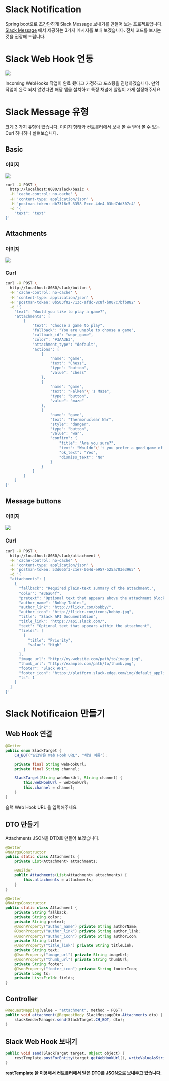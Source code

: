 # Slack Notification
Spring boot으로 초간단하게 Slack Message 보내기를 만들어 보는 프로젝트입니다. [Slack Message](https://api.slack.com/docs/messages/builder) 에서 제공하는 3가지 메시지를 보내 보겠습니다. 전체 코드를 보시는 것을 권장해 드립니다.

# Slack Web Hook 연동
![](https://i.imgur.com/MBhHN58.png)

Incoming WebHooks 작업이 완료 됬다고 가정하고 포스팅을 진행하겠습니다. 만약 작업이 완료 되지 않았다면 해당 앱을 설치하고 특정 채널에 알림이 가게 설정해주세요

# Slack Message 유형

크게 3 가지 유형이 있습니다. 이미지 형태와 컨트롤러에서 보내 볼 수 받아 볼 수 있는 Curl 하나하나 살펴보습니다.

## Basic

### 이미지
![](https://i.imgur.com/W6Gg0eV.png)

```bash
curl -X POST \
  http://localhost:8080/slack/basic \
  -H 'cache-control: no-cache' \
  -H 'content-type: application/json' \
  -H 'postman-token: db7316c5-3358-0ccc-4de4-03bd7dd307c4' \
  -d '{
	"text": "text"
}'
```

## Attachments

### 이미지
![](https://i.imgur.com/Povsbzl.png)

### Curl
```bash
curl -X POST \
  http://localhost:8080/slack/button \
  -H 'cache-control: no-cache' \
  -H 'content-type: application/json' \
  -H 'postman-token: 0b503f02-713c-afdc-8c8f-b007c7bfb882' \
  -d '{
    "text": "Would you like to play a game?",
    "attachments": [
        {
            "text": "Choose a game to play",
            "fallback": "You are unable to choose a game",
            "callback_id": "wopr_game",
            "color": "#3AA3E3",
            "attachment_type": "default",
            "actions": [
                {
                    "name": "game",
                    "text": "Chess",
                    "type": "button",
                    "value": "chess"
                },
                {
                    "name": "game",
                    "text": "Falken'\''s Maze",
                    "type": "button",
                    "value": "maze"
                },
                {
                    "name": "game",
                    "text": "Thermonuclear War",
                    "style": "danger",
                    "type": "button",
                    "value": "war",
                    "confirm": {
                        "title": "Are you sure?",
                        "text": "Wouldn'\''t you prefer a good game of chess?",
                        "ok_text": "Yes",
                        "dismiss_text": "No"
                    }
                }
            ]
        }
    ]
}'
```

## Message buttons

### 이미지
![](https://i.imgur.com/GEAfeAJ.png)

### Curl
```bash
curl -X POST \
  http://localhost:8080/slack/attachment \
  -H 'cache-control: no-cache' \
  -H 'content-type: application/json' \
  -H 'postman-token: 53d665f3-c1e7-064d-e957-525a703e3965' \
  -d '{
  "attachments": [
    {
      "fallback": "Required plain-text summary of the attachment.",
      "color": "#36a64f",
      "pretext": "Optional text that appears above the attachment block",
      "author_name": "Bobby Tables",
      "author_link": "http://flickr.com/bobby/",
      "author_icon": "http://flickr.com/icons/bobby.jpg",
      "title": "Slack API Documentation",
      "title_link": "https://api.slack.com/",
      "text": "Optional text that appears within the attachment",
      "fields": [
        {
          "title": "Priority",
          "value": "High"
        }
      ],
      "image_url": "http://my-website.com/path/to/image.jpg",
      "thumb_url": "http://example.com/path/to/thumb.png",
      "footer": "Slack API",
      "footer_icon": "https://platform.slack-edge.com/img/default_application_icon.png",
      "ts": 1
    }
  ]
}'
```

# Slack Notificaion 만들기

## Web Hook 연결

```java
@Getter
public enum SlackTarget {
    CH_BOT("발급받은 Web Hook URL", "채널 이름");

    private final String webHookUrl;
    private final String channel;

    SlackTarget(String webHookUrl, String channel) {
        this.webHookUrl = webHookUrl;
        this.channel = channel;
    }
}
```

슬랙 Web Hook URL 을 입력해주세요

## DTO 만들기

Attachments JSON을 DTO로 만들어 보겠습니다.

```java
@Getter
@NoArgsConstructor
public static class Attachments {
    private List<Attachment> attachments;

    @Builder
    public Attachments(List<Attachment> attachments) {
        this.attachments = attachments;
    }
}

@Getter
@NoArgsConstructor
public static class Attachment {
    private String fallback;
    private String color;
    private String pretext;
    @JsonProperty("author_name") private String authorName;
    @JsonProperty("author_link") private String author_link;
    @JsonProperty("author_icon") private String authorIcon;
    private String title;
    @JsonProperty("title_link") private String titleLink;
    private String text;
    @JsonProperty("image_url") private String imageUrl;
    @JsonProperty("thumb_url") private String thumbUrl;
    private String footer;
    @JsonProperty("footer_icon") private String footerIcon;
    private Long ts;
    private List<Field> fields;
}
```

## Controller

```java
@RequestMapping(value = "attachment", method = POST)
public void attachment(@RequestBody SlackMessageDto.Attachments dto) {
    slackSenderManager.send(SlackTarget.CH_BOT, dto);
}
```

## Slack Web Hook 보내기

```java
public void send(SlackTarget target, Object object) {
    restTemplate.postForEntity(target.getWebHookUrl(), writeValueAsString(object), String.class);
}
```
**restTemplate 을 이용해서 컨트롤러에서 받은 DTO를 JSON으로 보내주고 있습니다.**


